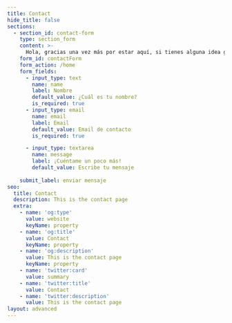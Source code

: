 ```yaml
---
title: Contact
hide_title: false
sections:
  - section_id: contact-form
    type: section_form
    content: >-
      Hola, gracias una vez más por estar aquí, si tienes alguna idea genial o un proyecto que consideres que podamos colaborar en conjunto no dudes en dejarme un mensaje, tan pronto como pueda me comunicaré contigo.
    form_id: contactForm
    form_action: /home
    form_fields:
      - input_type: text
        name: name
        label: Nombre
        default_value: ¿Cuál es tu nombre?
        is_required: true
      - input_type: email
        name: email
        label: Email
        default_value: Email de contacto
        is_required: true

      - input_type: textarea
        name: message
        label: ¡Cuéntame un poco más!
        default_value: Escribe tu mensaje
      
    submit_label: enviar mensaje
seo:
  title: Contact
  description: This is the contact page
  extra:
    - name: 'og:type'
      value: website
      keyName: property
    - name: 'og:title'
      value: Contact
      keyName: property
    - name: 'og:description'
      value: This is the contact page
      keyName: property
    - name: 'twitter:card'
      value: summary
    - name: 'twitter:title'
      value: Contact
    - name: 'twitter:description'
      value: This is the contact page
layout: advanced
---
```

